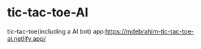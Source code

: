 # tic-tac-toe-AI

tic-tac-toe(including a AI bot)
app:https://mdebrahim-tic-tac-toe-ai.netlify.app/
